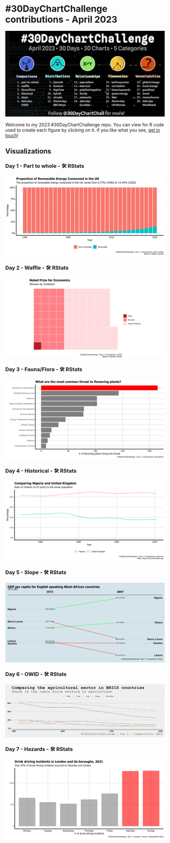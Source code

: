 \#30DayChartChallenge contributions - April 2023
================

![](Figures/2023_banner.jpg)

Welcome to my 2023 \#30DayChartChallenge repo. You can view for R code
used to create each figure by clicking on it. if you like what you see,
[get in touch](https://twitter.com/Oshodi_OS)!

## Visualizations

### Day 1 - Part to whole - 🛠️ RStats

![](Figures/day01_part-to-whole.png)

### Day 2 - Waffle - 🛠️ RStats

![](Figures/day02_waffle.png)

### Day 3 - Fauna/Flora - 🛠️ RStats

![](Figures/day03_flora.png)

### Day 4 - Historical - 🛠️ RStats

![](Figures/day04_historical.png)

### Day 5 - Slope - 🛠️ RStats

![](Figures/day05_slope.png)

### Day 6 - OWID - 🛠️ RStats

![](Figures/day06_OWID.png)

### Day 7 - Hazards - 🛠️ RStats

![](Figures/day07_hazards.png)
